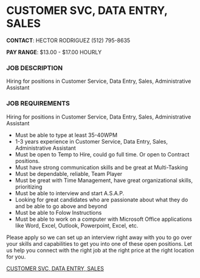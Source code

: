 # CUSTOMER SVC, DATA ENTRY, SALES

**CONTACT**:
HECTOR RODRIGUEZ
(512) 795-8635

**PAY RANGE**:
$13.00 - $17.00 HOURLY

### JOB DESCRIPTION
Hiring for positions in Customer Service, Data Entry, Sales, Administrative Assistant

### JOB REQUIREMENTS
Hiring for positions in Customer Service, Data Entry, Sales, Administrative Assistant

* Must be able to type at least 35-40WPM
* 1-3 years experience in Customer Service, Data Entry, Sales, Administrative Assistant
* Must be open to Temp to Hire, could go full time. Or open to Contract positions.
* Must have strong communication skills and be great at Multi-Tasking
* Must be dependable, reliable, Team Player
* Must be great with Time Management, have great organizational skills, prioritizing
* Must be able to interview and start A.S.A.P.
* Looking for great candidates who are passionate about what they do and be able to go above and beyond
* Must be able to Folow Instructions
* Must be able to work on a computer with Microsoft Office applications like Word, Excel, Outlook, Powerpoint, Excel, etc.

Please apply so we can set up an interview right away with you to go over your skills and capabilities to get you into one of these open positions. Let us help you connect with the right job at the right price at the right location for you.

[CUSTOMER SVC, DATA ENTRY, SALES](https://careers.ultimatestaffing.com/job/57541/customer-svc--data-entry--sales/tx/austin?distance=15)

